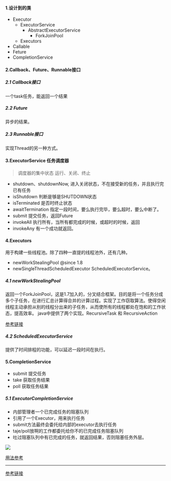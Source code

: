#### 1.设计到的类

* Executor
	* ExecutorService
		* AbstractExecutorService
			* ForkJoinPool
    * Executors
* Callable
* Feture
* CompletionService

#### 2.Callback、Future、Runnable接口

##### 2.1 Callback接口
一个task任务，能返回一个结果
##### 2.2 Future
异步的结果。

##### 2.3 Runnable接口
实现Thread的另一种方式。

#### 3.ExecutorService 任务调度器

>调度器的集中状态 运行、关闭、终止

* shutdown、shutdownNow, 进入关闭状态，不在接受新的任务，并且执行完已有任务
* isShutdown 判断是够是SHUTDOWN状态
* isTerminated 是否时终止状态
* awaitTermination 指定一段时间，要么执行完毕，要么超时，要么中断了。
* submit 提交任务，返回Future
* invokeAll 执行所有，当所有都完成的时候，或超时的时候，返回
* invokeAny 有一个成功就返回。

#### 4.Executors

用于构建一些线程池。除了四种一直提的线程池外，还有几种。

* newWorkStealingPool @since 1.8
* newSingleThreadScheduledExecutor ScheduledExecutorService。

##### 4.1 newWorkStealingPool
返回一个ForkJoinPool，这是1.7加入的，分叉结合框架。目的是将一个任务分成多个子任务，在进行汇总计算得合并的计算过程。实现了工作窃取算法。使得空闲线程主动承担从别的线程分出来的子任务，从而使所有的线程都处在饱和的工作状态，提高效率。
java中提供了两个实现。RecursiveTask 和 RecursiveAction

[参考链接](http://www.blogjava.net/shinzey/archive/2012/02/09/368312.html)

##### 4.2 ScheduledExecutorService

提供了时间排程的功能，可以延迟一段时间在执行。

#### 5.CompletionService

* submit 提交任务
* take 获取任务结果
* poll 获取任务结果

##### 5.1 ExecutorCompletionService

* 内部管理者一个已完成任务的阻塞队列
* 引用了一个Executor，用来执行任务
* submit方法最终会委托给内部的executor去执行任务
* taje/poll放啊的工作都委托给你不的已完成任务阻塞队列
* 吐过阻塞队列中有已完成的任务，就返回结果，否则阻塞任务外层。

![](http://upload-images.jianshu.io/upload_images/1642441-483dc853855a8ce1.png?imageMogr2/auto-orient/strip%7CimageView2/2)

[用法参考](http://www.jianshu.com/p/cfda708a3478)
_ _ _

[参考链接](http://www.open-open.com/solution/view/1320131360999)



